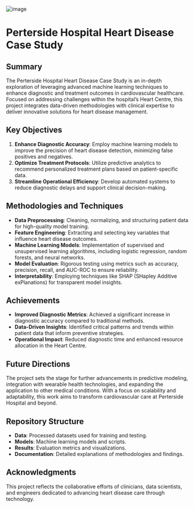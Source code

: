 ![image](https://github.com/user-attachments/assets/9b91ffc8-f79c-491c-98ad-3c5e190d23a4)

# Perterside Hospital Heart Disease Case Study

## Summary
The Perterside Hospital Heart Disease Case Study is an in-depth exploration of leveraging advanced machine learning techniques to enhance diagnostic and treatment outcomes in cardiovascular healthcare. Focused on addressing challenges within the hospital’s Heart Centre, this project integrates data-driven methodologies with clinical expertise to deliver innovative solutions for heart disease management.

## Key Objectives
1. **Enhance Diagnostic Accuracy**: Employ machine learning models to improve the precision of heart disease detection, minimizing false positives and negatives.
2. **Optimize Treatment Protocols**: Utilize predictive analytics to recommend personalized treatment plans based on patient-specific data.
3. **Streamline Operational Efficiency**: Develop automated systems to reduce diagnostic delays and support clinical decision-making.

## Methodologies and Techniques
- **Data Preprocessing**: Cleaning, normalizing, and structuring patient data for high-quality model training.
- **Feature Engineering**: Extracting and selecting key variables that influence heart disease outcomes.
- **Machine Learning Models**: Implementation of supervised and unsupervised learning algorithms, including logistic regression, random forests, and neural networks.
- **Model Evaluation**: Rigorous testing using metrics such as accuracy, precision, recall, and AUC-ROC to ensure reliability.
- **Interpretability**: Employing techniques like SHAP (SHapley Additive exPlanations) for transparent model insights.

## Achievements
- **Improved Diagnostic Metrics**: Achieved a significant increase in diagnostic accuracy compared to traditional methods.
- **Data-Driven Insights**: Identified critical patterns and trends within patient data that inform preventive strategies.
- **Operational Impact**: Reduced diagnostic time and enhanced resource allocation in the Heart Centre.

## Future Directions
The project sets the stage for further advancements in predictive modeling, integration with wearable health technologies, and expanding the application to other medical conditions. With a focus on scalability and adaptability, this work aims to transform cardiovascular care at Perterside Hospital and beyond.

## Repository Structure
- **Data**: Processed datasets used for training and testing.
- **Models**: Machine learning models and scripts.
- **Results**: Evaluation metrics and visualizations.
- **Documentation**: Detailed explanations of methodologies and findings.

## Acknowledgments
This project reflects the collaborative efforts of clinicians, data scientists, and engineers dedicated to advancing heart disease care through technology.


